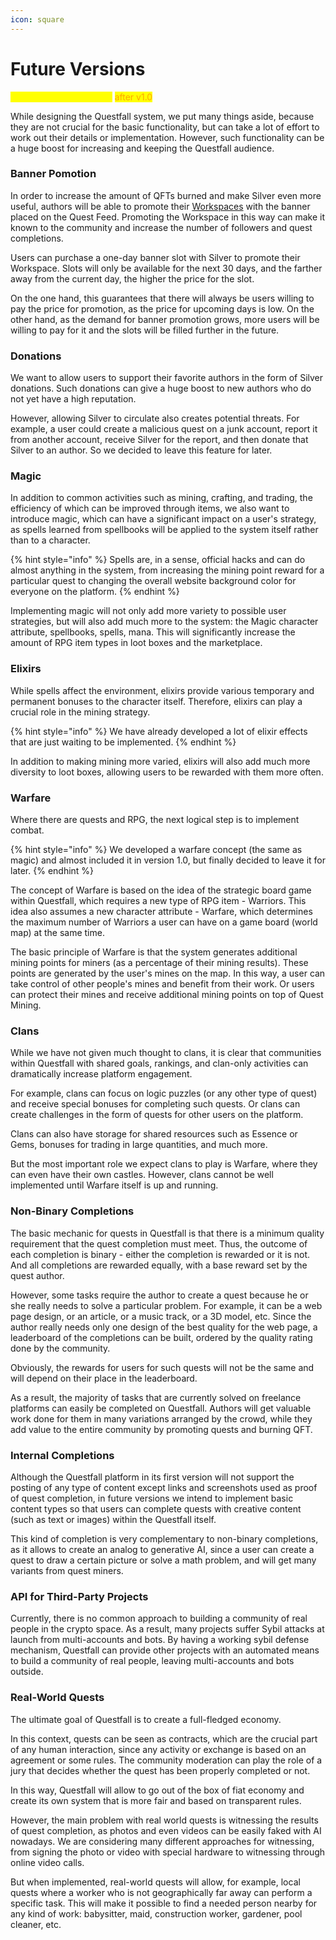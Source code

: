 ```yaml
---
icon: square
---
```


# Future Versions

<mark style="color:yellow;">Future Questfall features</mark> <mark style="color:orange;">after v1.0</mark>

While designing the Questfall system, we put many things aside, because they are not crucial for the basic functionality, but can take a lot of effort to work out their details or implementation. However, such functionality can be a huge boost for increasing and keeping the Questfall audience.

### Banner Pomotion

In order to increase the amount of QFTs burned and make Silver even more useful, authors will be able to promote their [Workspaces](../quest-mining/quest-creation-10/workshops.md) with the banner placed on the Quest Feed. Promoting the Workspace in this way can make it known to the community and increase the number of followers and quest completions.

Users can purchase a one-day banner slot with Silver to promote their Workspace. Slots will only be available for the next 30 days, and the farther away from the current day, the higher the price for the slot.

On the one hand, this guarantees that there will always be users willing to pay the price for promotion, as the price for upcoming days is low. On the other hand, as the demand for banner promotion grows, more users will be willing to pay for it and the slots will be filled further in the future.

### Donations

We want to allow users to support their favorite authors in the form of Silver donations. Such donations can give a huge boost to new authors who do not yet have a high reputation.

However, allowing Silver to circulate also creates potential threats. For example, a user could create a malicious quest on a junk account, report it from another account, receive Silver for the report, and then donate that Silver to an author. So we decided to leave this feature for later.

### Magic

In addition to common activities such as mining, crafting, and trading, the efficiency of which can be improved through items, we also want to introduce magic, which can have a significant impact on a user's strategy, as spells learned from spellbooks will be applied to the system itself rather than to a character.

{% hint style="info" %}
Spells are, in a sense, official hacks and can do almost anything in the system, from increasing the mining point reward for a particular quest to changing the overall website background color for everyone on the platform.
{% endhint %}

Implementing magic will not only add more variety to possible user strategies, but will also add much more to the system: the Magic character attribute, spellbooks, spells, mana. This will significantly increase the amount of RPG item types in loot boxes and the marketplace.

### Elixirs

While spells affect the environment, elixirs provide various temporary and permanent bonuses to the character itself. Therefore, elixirs can play a crucial role in the mining strategy.

{% hint style="info" %}
We have already developed a lot of elixir effects that are just waiting to be implemented.
{% endhint %}

In addition to making mining more varied, elixirs will also add much more diversity to loot boxes, allowing users to be rewarded with them more often.

### Warfare

Where there are quests and RPG, the next logical step is to implement combat.

{% hint style="info" %}
We developed a warfare concept (the same as magic) and almost included it in version 1.0, but finally decided to leave it for later.
{% endhint %}

The concept of Warfare is based on the idea of the strategic board game within Questfall, which requires a new type of RPG item - Warriors. This idea also assumes a new character attribute - Warfare, which determines the maximum number of Warriors a user can have on a game board (world map) at the same time.

The basic principle of Warfare is that the system generates additional mining points for miners (as a percentage of their mining results). These points are generated by the user's mines on the map. In this way, a user can take control of other people's mines and benefit from their work. Or users can protect their mines and receive additional mining points on top of Quest Mining.

### Clans

While we have not given much thought to clans, it is clear that communities within Questfall with shared goals, rankings, and clan-only activities can dramatically increase platform engagement.

For example, clans can focus on logic puzzles (or any other type of quest) and receive special bonuses for completing such quests. Or clans can create challenges in the form of quests for other users on the platform.&#x20;

Clans can also have storage for shared resources such as Essence or Gems, bonuses for trading in large quantities, and much more.&#x20;

But the most important role we expect clans to play is Warfare, where they can even have their own castles. However, clans cannot be well implemented until Warfare itself is up and running.

### Non-Binary Completions

The basic mechanic for quests in Questfall is that there is a minimum quality requirement that the quest completion must meet. Thus, the outcome of each completion is binary - either the completion is rewarded or it is not. And all completions are rewarded equally, with a base reward set by the quest author.

However, some tasks require the author to create a quest because he or she really needs to solve a particular problem. For example, it can be a web page design, or an article, or a music track, or a 3D model, etc. Since the author really needs only one design of the best quality for the web page, a leaderboard of the completions can be built, ordered by the quality rating done by the community.

Obviously, the rewards for users for such quests will not be the same and will depend on their place in the leaderboard.

As a result, the majority of tasks that are currently solved on freelance platforms can easily be completed on Questfall. Authors will get valuable work done for them in many variations arranged by the crowd, while they add value to the entire community by promoting quests and burning QFT.

### Internal Completions

Although the Questfall platform in its first version will not support the posting of any type of content except links and screenshots used as proof of quest completion, in future versions we intend to implement basic content types so that users can complete quests with creative content (such as text or images) within the Questfall itself.

This kind of completion is very complementary to non-binary completions, as it allows to create an analog to generative AI, since a user can create a quest to draw a certain picture or solve a math problem, and will get many variants from quest miners.

### API for Third-Party Projects

Currently, there is no common approach to building a community of real people in the crypto space. As a result, many projects suffer Sybil attacks at launch from multi-accounts and bots. By having a working sybil defense mechanism, Questfall can provide other projects with an automated means to build a community of real people, leaving multi-accounts and bots outside.

### Real-World Quests

The ultimate goal of Questfall is to create a full-fledged economy.

In this context, quests can be seen as contracts, which are the crucial part of any human interaction, since any activity or exchange is based on an agreement or some rules. The community moderation can play the role of a jury that decides whether the quest has been properly completed or not.

In this way, Questfall will allow to go out of the box of fiat economy and create its own system that is more fair and based on transparent rules.

However, the main problem with real world quests is witnessing the results of quest completion, as photos and even videos can be easily faked with AI nowadays. We are considering many different approaches for witnessing, from signing the photo or video with special hardware to witnessing through online video calls.

But when implemented, real-world quests will allow, for example, local quests where a worker who is not geographically far away can perform a specific task. This will make it possible to find a needed person nearby for any kind of work: babysitter, maid, construction worker, gardener, pool cleaner, etc.
